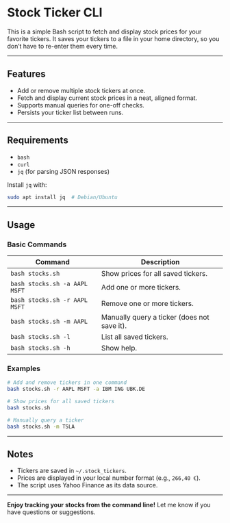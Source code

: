 # Stock Ticker CLI

This is a simple Bash script to fetch and display stock prices for your favorite tickers. It saves your tickers to a file in your home directory, so you don’t have to re-enter them every time.

---

## Features
- Add or remove multiple stock tickers at once.
- Fetch and display current stock prices in a neat, aligned format.
- Supports manual queries for one-off checks.
- Persists your ticker list between runs.

---

## Requirements
- `bash`
- `curl`
- `jq` (for parsing JSON responses)

Install `jq` with:
```bash
sudo apt install jq  # Debian/Ubuntu
```

---

## Usage

### Basic Commands
| Command                          | Description                                      |
|----------------------------------|--------------------------------------------------|
| `bash stocks.sh`                 | Show prices for all saved tickers.               |
| `bash stocks.sh -a AAPL MSFT`    | Add one or more tickers.                         |
| `bash stocks.sh -r AAPL MSFT`    | Remove one or more tickers.                      |
| `bash stocks.sh -m AAPL`         | Manually query a ticker (does not save it).      |
| `bash stocks.sh -l`              | List all saved tickers.                          |
| `bash stocks.sh -h`              | Show help.                                       |

### Examples
```bash
# Add and remove tickers in one command
bash stocks.sh -r AAPL MSFT -a IBM ING UBK.DE

# Show prices for all saved tickers
bash stocks.sh

# Manually query a ticker
bash stocks.sh -m TSLA
```

---

## Notes
- Tickers are saved in `~/.stock_tickers`.
- Prices are displayed in your local number format (e.g., `266,40 €`).
- The script uses Yahoo Finance as its data source.

---
**Enjoy tracking your stocks from the command line!** Let me know if you have questions or suggestions.